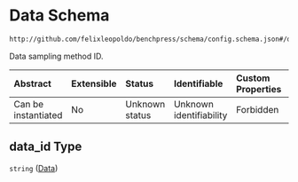 # Data Schema

```txt
http://github.com/felixleopoldo/benchpress/schema/config.schema.json#/definitions/data_setup_dict/properties/data_id
```

Data sampling method ID.

| Abstract            | Extensible | Status         | Identifiable            | Custom Properties | Additional Properties | Access Restrictions | Defined In                                                                    |
| :------------------ | :--------- | :------------- | :---------------------- | :---------------- | :-------------------- | :------------------ | :---------------------------------------------------------------------------- |
| Can be instantiated | No         | Unknown status | Unknown identifiability | Forbidden         | Allowed               | none                | [config.schema.json*](../../../out/config.schema.json "open original schema") |

## data_id Type

`string` ([Data](config-definitions-data-setup-properties-data.md))
